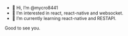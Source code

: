 - 👋 Hi, I’m @mycro8441
- 👀 I’m interested in react, react-native and websocket.
- 🌱 I’m currently learning react-native and RESTAPI.

Good to see you.

<!---
mycro8441/mycro8441 is a ✨ special ✨ repository because its `README.md` (this file) appears on your GitHub profile.
You can click the Preview link to take a look at your changes.
--->
